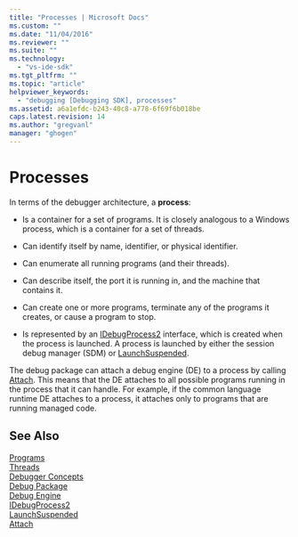 ```yaml
---
title: "Processes | Microsoft Docs"
ms.custom: ""
ms.date: "11/04/2016"
ms.reviewer: ""
ms.suite: ""
ms.technology: 
  - "vs-ide-sdk"
ms.tgt_pltfrm: ""
ms.topic: "article"
helpviewer_keywords: 
  - "debugging [Debugging SDK], processes"
ms.assetid: a6a1efdc-b243-40c8-a778-6f69f6b018be
caps.latest.revision: 14
ms.author: "gregvanl"
manager: "ghogen"
---
```

# Processes
In terms of the debugger architecture, a **process**:  
  
-   Is a container for a set of programs. It is closely analogous to a Windows process, which is a container for a set of threads.  
  
-   Can identify itself by name, identifier, or physical identifier.  
  
-   Can enumerate all running programs (and their threads).  
  
-   Can describe itself, the port it is running in, and the machine that contains it.  
  
-   Can create one or more programs, terminate any of the programs it creates, or cause a program to stop.  
  
-   Is represented by an [IDebugProcess2](../../extensibility/debugger/reference/idebugprocess2.md) interface, which is created when the process is launched. A process is launched by either the session debug manager (SDM) or [LaunchSuspended](../../extensibility/debugger/reference/idebugenginelaunch2-launchsuspended.md).  
  
 The debug package can attach a debug engine (DE) to a process by calling [Attach](../../extensibility/debugger/reference/idebugprocess2-attach.md). This means that the DE attaches to all possible programs running in the process that it can handle. For example, if the common language runtime DE attaches to a process, it attaches only to programs that are running managed code.  
  
## See Also  
 [Programs](../../extensibility/debugger/programs.md)   
 [Threads](../../extensibility/debugger/threads.md)   
 [Debugger Concepts](../../extensibility/debugger/debugger-concepts.md)   
 [Debug Package](../../extensibility/debugger/debug-package.md)   
 [Debug Engine](../../extensibility/debugger/debug-engine.md)   
 [IDebugProcess2](../../extensibility/debugger/reference/idebugprocess2.md)   
 [LaunchSuspended](../../extensibility/debugger/reference/idebugenginelaunch2-launchsuspended.md)   
 [Attach](../../extensibility/debugger/reference/idebugprocess2-attach.md)
